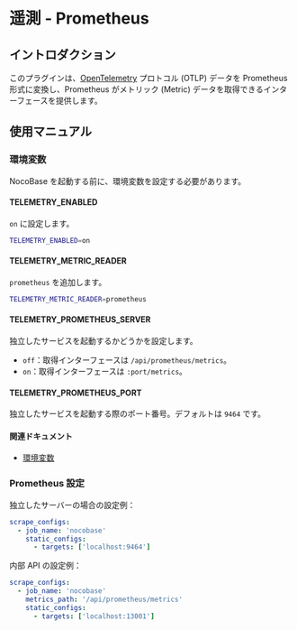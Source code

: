# 遥測 - Prometheus

<PluginInfo name="telemetry-prometheus" commercial="true"></PluginInfo>

## イントロダクション

このプラグインは、<a href="https://opentelemetry.io/docs/specs/otlp/" target="_blank">OpenTelemetry</a> プロトコル (OTLP) データを Prometheus 形式に変換し、Prometheus がメトリック (Metric) データを取得できるインターフェースを提供します。

## 使用マニュアル

### 環境変数

NocoBase を起動する前に、環境変数を設定する必要があります。

#### TELEMETRY_ENABLED

`on` に設定します。

```bash
TELEMETRY_ENABLED=on
```

#### TELEMETRY_METRIC_READER

`prometheus` を追加します。

```bash
TELEMETRY_METRIC_READER=prometheus
```

#### TELEMETRY_PROMETHEUS_SERVER

独立したサービスを起動するかどうかを設定します。

- `off`：取得インターフェースは `/api/prometheus/metrics`。
- `on`：取得インターフェースは `:port/metrics`。

#### TELEMETRY_PROMETHEUS_PORT

独立したサービスを起動する際のポート番号。デフォルトは `9464` です。

#### 関連ドキュメント

- [環境変数](../../welcome/getting-started/env.md#telemetry_enabled)

### Prometheus 設定

独立したサーバーの場合の設定例：

```yaml
scrape_configs:
  - job_name: 'nocobase'
    static_configs:
      - targets: ['localhost:9464']
```

内部 API の設定例：

```yaml
scrape_configs:
  - job_name: 'nocobase'
    metrics_path: '/api/prometheus/metrics'
    static_configs:
      - targets: ['localhost:13001']
```


